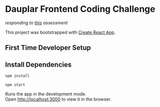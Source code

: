 # Dauplar Frontend Coding Challenge

_responding to [this](https://github.com/Daupler/coding-challenge) assessment_


This project was bootstrapped with [Create React App](https://github.com/facebook/create-react-app).

## First Time Developer Setup

## Install Dependencies 
```bash
npm install
```




`npm start`

Runs the app in the development mode.\
Open [http://localhost:3000](http://localhost:3000) to view it in the browser.
